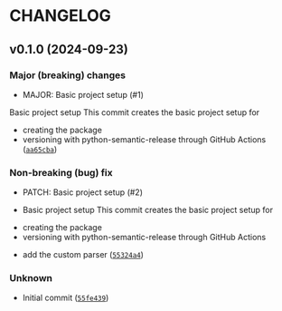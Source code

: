# CHANGELOG

## v0.1.0 (2024-09-23)

### Major (breaking) changes

* MAJOR: Basic project setup (#1)

Basic project setup
This commit creates the basic project setup for
- creating the package
- versioning with python-semantic-release through GitHub Actions ([`aa65cba`](https://github.com/felixblochwitz/py_data_transfer/commit/aa65cba85f3e603db86fab9476520cd9d62af749))

### Non-breaking (bug) fix

* PATCH: Basic project setup (#2)

* Basic project setup
This commit creates the basic project setup for
- creating the package
- versioning with python-semantic-release through GitHub Actions

* add the custom parser ([`55324a4`](https://github.com/felixblochwitz/py_data_transfer/commit/55324a4f09742369012a71232e8913ff58dd8466))

### Unknown

* Initial commit ([`55fe439`](https://github.com/felixblochwitz/py_data_transfer/commit/55fe4393e54840bcd1af20b3ea9c72b3271af964))
